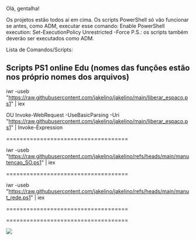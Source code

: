 Olá, gentalha!

Os projetos estão todos aí em cima.
Os scripts PowerShell só vão funcionar se antes, como ADM, executar esse comando: Enable PowerShell execution: Set-ExecutionPolicy Unrestricted -Force
P.S.: os scripts também deverão ser executados como ADM.

Lista de Comandos/Scripts:

Scripts PS1 online Edu (nomes das funções estão nos próprio nomes dos arquivos)
-------------------------------------------------------------------------------

iwr -useb "https://raw.githubusercontent.com/jakelino/jakelino/main/liberar_espaco.ps1" | iex

OU
Invoke-WebRequest -UseBasicParsing -Uri "https://raw.githubusercontent.com/jakelino/jakelino/main/liberar_espaco.ps1" | Invoke-Expression

====================================

iwr -useb "https://raw.githubusercontent.com/jakelino/jakelino/refs/heads/main/manutencao_SO.ps1" | iex

====================================

iwr -useb "https://raw.githubusercontent.com/jakelino/jakelino/refs/heads/main/manut_rede.ps1" | iex

====================================


====================================



[![](https://img.shields.io/badge/Go%20to%20Exercise-%E2%86%92-1f883d?style=for-the-badge&logo=github&labelColor=197935)](https://github.com/jakelino/jakelino/issues/1)
